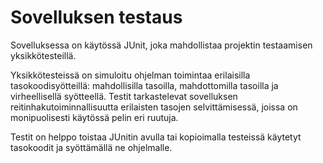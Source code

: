 # Sovelluksen testaus

Sovelluksessa on käytössä JUnit, joka mahdollistaa projektin testaamisen yksikkötesteillä.

Yksikkötesteissä on simuloitu ohjelman toimintaa erilaisilla tasokoodisyötteillä: mahdollisilla tasoilla, mahdottomilla tasoilla ja virheellisellä syötteellä. Testit tarkastelevat sovelluksen reitinhakutoiminnallisuutta erilaisten tasojen selvittämisessä, joissa on monipuolisesti käytössä pelin eri ruutuja.

Testit on helppo toistaa JUnitin avulla tai kopioimalla testeissä käytetyt tasokoodit ja syöttämällä ne ohjelmalle.
